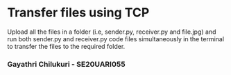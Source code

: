 # Transfer files using TCP
Upload all the files in a folder (i.e, sender.py, receiver.py and file.jpg) and run both sender.py and receiver.py code files simultaneously in the terminal to transfer the files to the required folder. 





### Gayathri Chilukuri - SE20UARI055
